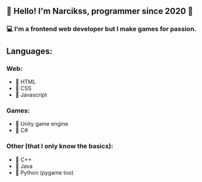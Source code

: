 ## 🤵 Hello! I'm Narcikss, programmer since 2020 🤖

### 💻 I'm a frontend web developer but I make games for passion.

## Languages:
### Web:
- 🥦 HTML
- 🍇 CSS
- 🍈 Javascript

### Games:
- 🍒 Unity game engine
- 🥭 C#

### Other (that I only know the basics):
- 🥬 C++
- 🍌 Java
- 🥒 Python (pygame too)